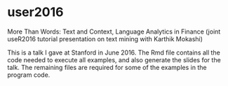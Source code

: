 # user2016
More Than Words: Text and Context, Language Analytics in Finance (joint useR2016 tutorial presentation on text mining with Karthik Mokashi)

This is a talk I gave at Stanford in June 2016. The Rmd file contains all the code 
needed to execute all examples, and also generate the slides for the talk. The remaining
files are required for some of the examples in the program code. 
